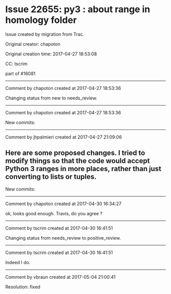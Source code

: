 # Issue 22655: py3 : about range in homology folder

Issue created by migration from Trac.

Original creator: chapoton

Original creation time: 2017-04-27 18:53:08

CC:  tscrim

part of #16081


---

Comment by chapoton created at 2017-04-27 18:53:36

Changing status from new to needs_review.


---

Comment by chapoton created at 2017-04-27 18:53:36

New commits:


---

Comment by jhpalmieri created at 2017-04-27 21:09:06

Here are some proposed changes. I tried to modify things so that the code would accept Python 3 ranges in more places, rather than just converting to lists or tuples.
----
New commits:


---

Comment by chapoton created at 2017-04-30 16:34:27

ok, looks good enough. Travis, do you agree ?


---

Comment by tscrim created at 2017-04-30 16:41:51

Changing status from needs_review to positive_review.


---

Comment by tscrim created at 2017-04-30 16:41:51

Indeed I do.


---

Comment by vbraun created at 2017-05-04 21:00:41

Resolution: fixed
